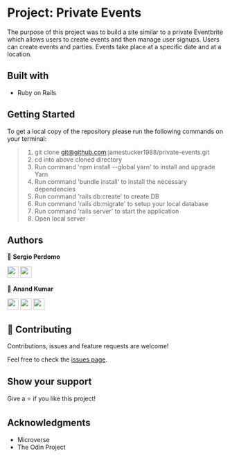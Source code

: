 # Project: Private Events

The purpose of this project was to build a site similar to a private Eventbrite which allows users to create events and then manage user signups. Users can create events and parties. Events take place at a specific date and at a location.


## Built with

- Ruby on Rails

## Getting Started

To get a local copy of the repository please run the following commands on your terminal:

> 1. git clone git@github.com:jamestucker1988/private-events.git
> 2. cd into above cloned directory
> 3. Run command 'npm install --global yarn' to install and upgrade Yarn
> 4. Run command 'bundle install' to install the necessary dependencies
> 5. Run command 'rails db:create' to create DB
> 5. Run command 'rails db:migrate' to setup your local database
> 6. Run command 'rails server' to start the application
> 7. Open local server

## Authors

👤 **Sergio Perdomo**

[<code><img height="26" src="https://cdn.iconscout.com/icon/free/png-256/github-153-675523.png"></code>](https://github.com/sddoe)
[<code><img height="26" src="https://upload.wikimedia.org/wikipedia/commons/thumb/c/c9/Linkedin.svg/1200px-Linkedin.svg.png"></code>](https://www.linkedin.com/in/sergio-david-perdomo-rivera/)

👤 **Anand Kumar**

[<code><img height="26" src="https://cdn.iconscout.com/icon/free/png-256/github-153-675523.png"></code>](https://github.com/jamestucker1988)
[<code><img height="26" src="https://upload.wikimedia.org/wikipedia/sco/thumb/9/9f/Twitter_bird_logo_2012.svg/1200px-Twitter_bird_logo_2012.svg.png"></code>](https://twitter.com/anandku74070598)
[<code><img height="26" src="https://upload.wikimedia.org/wikipedia/commons/thumb/c/c9/Linkedin.svg/1200px-Linkedin.svg.png"></code>](https://www.linkedin.com/in/anand-kumar-912878189/)

## 🤝 Contributing

Contributions, issues and feature requests are welcome!

Feel free to check the [issues page](https://github.com/sddoe/private-members).

## Show your support

Give a ⭐️ if you like this project!

## Acknowledgments

- Microverse
- The Odin Project
